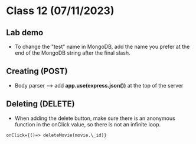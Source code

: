 # Class 12 (07/11/2023)

## Lab demo

- To change the "test" name in MongoDB, add the name you prefer at the end of the MongoDB string after the final slash.

## Creating (POST)

- Body parser --> add **app.use(express.json())** at the top of the server

## Deleting (DELETE)

- When adding the delete button, make sure there is an anonymous function in the onClick value, so there is not an infinite loop.

```
onClick={()=> deleteMovie(movie.\_id)}

```
